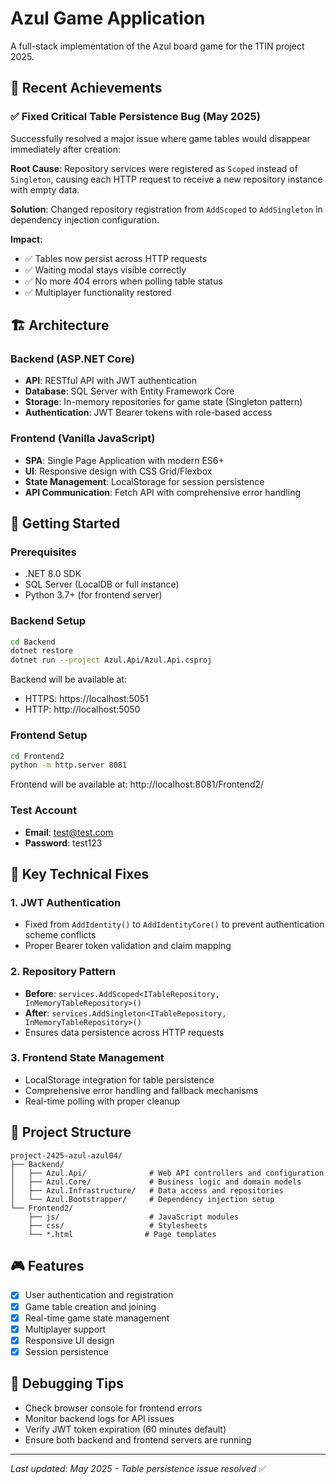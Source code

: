# Azul Game Application

A full-stack implementation of the Azul board game for the 1TIN project 2025.

## 🎉 Recent Achievements

### ✅ Fixed Critical Table Persistence Bug (May 2025)
Successfully resolved a major issue where game tables would disappear immediately after creation:

**Root Cause**: Repository services were registered as `Scoped` instead of `Singleton`, causing each HTTP request to receive a new repository instance with empty data.

**Solution**: Changed repository registration from `AddScoped` to `AddSingleton` in dependency injection configuration.

**Impact**: 
- ✅ Tables now persist across HTTP requests
- ✅ Waiting modal stays visible correctly
- ✅ No more 404 errors when polling table status
- ✅ Multiplayer functionality restored

## 🏗️ Architecture

### Backend (ASP.NET Core)
- **API**: RESTful API with JWT authentication
- **Database**: SQL Server with Entity Framework Core
- **Storage**: In-memory repositories for game state (Singleton pattern)
- **Authentication**: JWT Bearer tokens with role-based access

### Frontend (Vanilla JavaScript)
- **SPA**: Single Page Application with modern ES6+
- **UI**: Responsive design with CSS Grid/Flexbox
- **State Management**: LocalStorage for session persistence
- **API Communication**: Fetch API with comprehensive error handling

## 🚀 Getting Started

### Prerequisites
- .NET 8.0 SDK
- SQL Server (LocalDB or full instance)
- Python 3.7+ (for frontend server)

### Backend Setup
```bash
cd Backend
dotnet restore
dotnet run --project Azul.Api/Azul.Api.csproj
```
Backend will be available at:
- HTTPS: https://localhost:5051
- HTTP: http://localhost:5050

### Frontend Setup
```bash
cd Frontend2
python -m http.server 8081
```
Frontend will be available at: http://localhost:8081/Frontend2/

### Test Account
- **Email**: test@test.com
- **Password**: test123

## 🔧 Key Technical Fixes

### 1. JWT Authentication
- Fixed from `AddIdentity()` to `AddIdentityCore()` to prevent authentication scheme conflicts
- Proper Bearer token validation and claim mapping

### 2. Repository Pattern
- **Before**: `services.AddScoped<ITableRepository, InMemoryTableRepository>()`
- **After**: `services.AddSingleton<ITableRepository, InMemoryTableRepository>()`
- Ensures data persistence across HTTP requests

### 3. Frontend State Management
- LocalStorage integration for table persistence
- Comprehensive error handling and fallback mechanisms
- Real-time polling with proper cleanup

## 📁 Project Structure
```
project-2425-azul-azul04/
├── Backend/
│   ├── Azul.Api/              # Web API controllers and configuration
│   ├── Azul.Core/             # Business logic and domain models
│   ├── Azul.Infrastructure/   # Data access and repositories
│   └── Azul.Bootstrapper/     # Dependency injection setup
└── Frontend2/
    ├── js/                    # JavaScript modules
    ├── css/                   # Stylesheets
    └── *.html                # Page templates
```

## 🎮 Features
- [x] User authentication and registration
- [x] Game table creation and joining
- [x] Real-time game state management
- [x] Multiplayer support
- [x] Responsive UI design
- [x] Session persistence

## 🐛 Debugging Tips
- Check browser console for frontend errors
- Monitor backend logs for API issues
- Verify JWT token expiration (60 minutes default)
- Ensure both backend and frontend servers are running

---
*Last updated: May 2025 - Table persistence issue resolved* ✅
